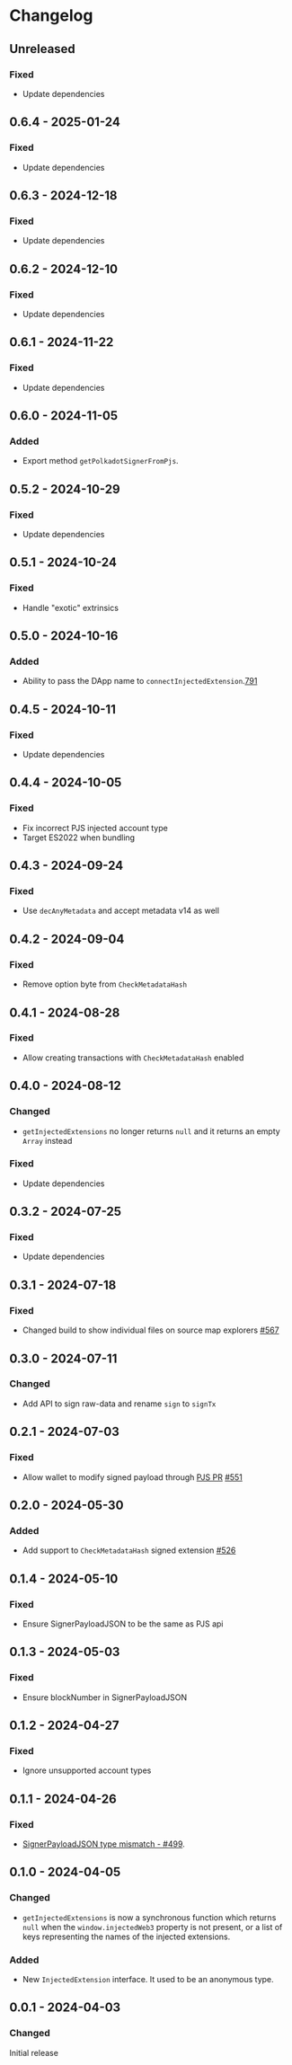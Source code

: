 # Changelog

## Unreleased

### Fixed

- Update dependencies

## 0.6.4 - 2025-01-24

### Fixed

- Update dependencies

## 0.6.3 - 2024-12-18

### Fixed

- Update dependencies

## 0.6.2 - 2024-12-10

### Fixed

- Update dependencies

## 0.6.1 - 2024-11-22

### Fixed

- Update dependencies

## 0.6.0 - 2024-11-05

### Added

- Export method `getPolkadotSignerFromPjs`.

## 0.5.2 - 2024-10-29

### Fixed

- Update dependencies

## 0.5.1 - 2024-10-24

### Fixed

- Handle "exotic" extrinsics

## 0.5.0 - 2024-10-16

### Added

- Ability to pass the DApp name to `connectInjectedExtension`.[791](https://github.com/polkadot-api/polkadot-api/pull/791)

## 0.4.5 - 2024-10-11

### Fixed

- Update dependencies

## 0.4.4 - 2024-10-05

### Fixed

- Fix incorrect PJS injected account type
- Target ES2022 when bundling

## 0.4.3 - 2024-09-24

### Fixed

- Use `decAnyMetadata` and accept metadata v14 as well

## 0.4.2 - 2024-09-04

### Fixed

- Remove option byte from `CheckMetadataHash`

## 0.4.1 - 2024-08-28

### Fixed

- Allow creating transactions with `CheckMetadataHash` enabled

## 0.4.0 - 2024-08-12

### Changed

- `getInjectedExtensions` no longer returns `null` and it returns an empty `Array` instead

### Fixed

- Update dependencies

## 0.3.2 - 2024-07-25

### Fixed

- Update dependencies

## 0.3.1 - 2024-07-18

### Fixed

- Changed build to show individual files on source map explorers [#567](https://github.com/polkadot-api/polkadot-api/pull/567)

## 0.3.0 - 2024-07-11

### Changed

- Add API to sign raw-data and rename `sign` to `signTx`

## 0.2.1 - 2024-07-03

### Fixed

- Allow wallet to modify signed payload through [PJS PR](https://github.com/polkadot-js/api/pull/5920) [#551](https://github.com/polkadot-api/polkadot-api/pull/551)

## 0.2.0 - 2024-05-30

### Added

- Add support to `CheckMetadataHash` signed extension [#526](https://github.com/polkadot-api/polkadot-api/pull/526)

## 0.1.4 - 2024-05-10

### Fixed

- Ensure SignerPayloadJSON to be the same as PJS api

## 0.1.3 - 2024-05-03

### Fixed

- Ensure blockNumber in SignerPayloadJSON

## 0.1.2 - 2024-04-27

### Fixed

- Ignore unsupported account types

## 0.1.1 - 2024-04-26

### Fixed

- [SignerPayloadJSON type mismatch - #499](https://github.com/polkadot-api/polkadot-api/issues/449).

## 0.1.0 - 2024-04-05

### Changed

- `getInjectedExtensions` is now a synchronous function which returns
  `null` when the `window.injectedWeb3` property is not present, or a list of
  keys representing the names of the injected extensions.

### Added

- New `InjectedExtension` interface. It used to be an anonymous type.

## 0.0.1 - 2024-04-03

### Changed

Initial release
